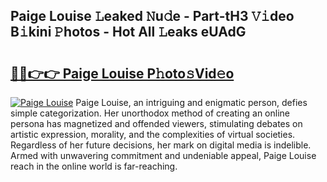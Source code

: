 ## Paige Louise 𝙻eaked 𝙽u𝚍e - Part-tH3 𝚅𝚒deo B𝚒kini 𝙿hotos - Hot All 𝙻eaks eUAdG

# <h2><a href="http://ld52utu.urlbe.top/?page=Paige+Louise">🔗🔗👉👉 Paige Louise P𝚑oto𝚜Vid𝚎o</a></h2>

[![Paige Louise](https://i.imgur.com/eBuTRDB.gif)](http://ld52utu.urlbe.top/?page=Paige+Louise)
Paige Louise, an intriguing and enigmatic person, defies simple categorization. Her unorthodox method of creating an online persona has magnetized and offended viewers, stimulating debates on artistic expression, morality, and the complexities of virtual societies. Regardless of her future decisions, her mark on digital media is indelible. Armed with unwavering commitment and undeniable appeal, Paige Louise reach in the online world is far-reaching.
